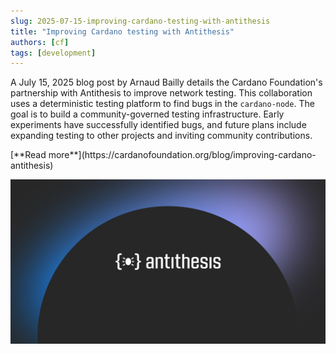 ```yaml
---
slug: 2025-07-15-improving-cardano-testing-with-antithesis
title: "Improving Cardano testing with Antithesis"
authors: [cf]
tags: [development]
---
```



A July 15, 2025 blog post by Arnaud Bailly details the Cardano Foundation's partnership with Antithesis to improve network testing. This collaboration uses a deterministic testing platform to find bugs in the `cardano-node`. The goal is to build a community-governed testing infrastructure. Early experiments have successfully identified bugs, and future plans include expanding testing to other projects and inviting community contributions.

<div style={{ textAlign: 'right' }}>
 [**Read more**](https://cardanofoundation.org/blog/improving-cardano-antithesis) 
</div>

 ![community digest](./banner.webp)

